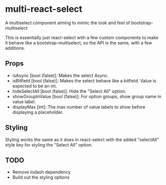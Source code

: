 # multi-react-select
A multiselect component aiming to mimic the look and feel of bootstrap-multiselect

This is essentially just react-select with a few custom components to make it behave like a bootstrap-multiselect, so the API is the same, with a few additions.

## Props

* isAsync [bool (false)]: Makes the select Async.
* isBitfield [bool (false)]: Makes the select behave like a bitfield. Value is expected to be an int.
* hideSelectAll [bool (false)]: Hide the "Select All" option.
* showGroupInValue [bool (false)]: For option groups, show group name in value label.
* displayMax [int]: The max number of value labels to show before displaying a placeholder.

## Styling
Styling works the same as it does in react-select with the added "selectAll" style key for styling the "Select All" option.

## TODO

* Remove lodash dependency
* Build out the styling options

